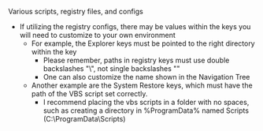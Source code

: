Various scripts, registry files, and configs
  - If utilizing the registry configs, there may be values within the keys you will need to customize to your own environment
    - For example, the Explorer keys must be pointed to the right directory within the key
      - Please remember, paths in registry keys must use double backslashes "\\\", not single backslashes "\"
      - One can also customize the name shown in the Navigation Tree
    - Another example are the System Restore keys, which must have the path of the VBS script set correctly.
      - I recommend placing the vbs scripts in a folder with no spaces, such as creating a directory in %ProgramData% named Scripts (C:\ProgramData\Scripts)
